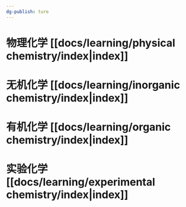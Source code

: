 ```yaml
---
dg-publish: ture
---
```



# 物理化学 [[docs/learning/physical chemistry/index|index]]
# 无机化学 [[docs/learning/inorganic chemistry/index|index]]
# 有机化学 [[docs/learning/organic chemistry/index|index]]
# 实验化学 [[docs/learning/experimental chemistry/index|index]]

